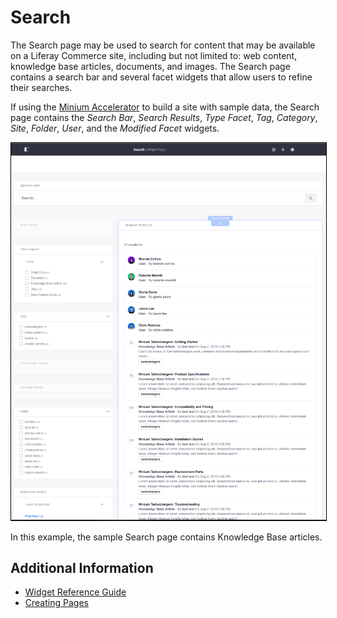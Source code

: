 # Search

The Search page may be used to search for content that may be available on a Liferay Commerce site, including but not limited to: web content, knowledge base articles, documents, and images. The Search page contains a search bar and several facet widgets that allow users to refine their searches.

If using the [Minium Accelerator](../../../getting-started/accelerators/using-the-minium-accelerator-to-jump-start-your-b2b-store/README.md) to build a site with sample data, the Search page contains the _Search Bar_, _Search Results_, _Type Facet_, _Tag_, _Category_, _Site_, _Folder_, _User_, and the _Modified Facet_ widgets.

<img src="./images/01.png" width="700px" style="border: #000000 1px solid;">

In this example, the sample Search page contains Knowledge Base articles.

## Additional Information

* [Widget Reference Guide](../widget-reference/README.md)
* [Creating Pages](https://help.liferay.com/hc/en-us/articles/360018171291-Creating-Pages)
